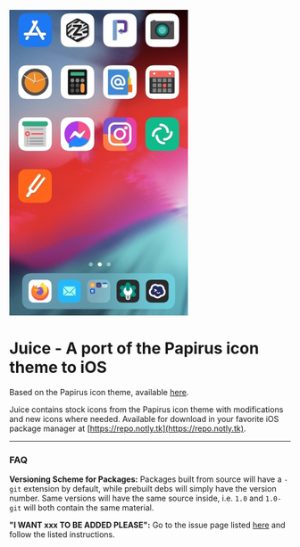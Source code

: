 ![demo-image](https://raw.githubusercontent.com/hwittenborn/Juice/main/demo-image.jpeg)

# Juice - A port of the Papirus icon theme to iOS

Based on the Papirus icon theme, available [here](https://github.com/PapirusDevelopmentTeam/papirus-icon-theme).

Juice contains stock icons from the Papirus icon theme with modifications and new icons where needed.
Available for download in your favorite iOS package manager at [https://repo.notly.tk](https://repo.notly.tk).

---

### FAQ
**Versioning Scheme for Packages:**
Packages built from source will have a ``-git`` extension by default, while prebuilt debs will simply have the version number. Same versions will have the same source inside, i.e. ``1.0`` and ``1.0-git`` will both contain the same material.

**"I WANT xxx TO BE ADDED PLEASE":**
Go to the issue page listed [here](https://github.com/hwittenborn/juice/issues/1) and follow the listed instructions.
